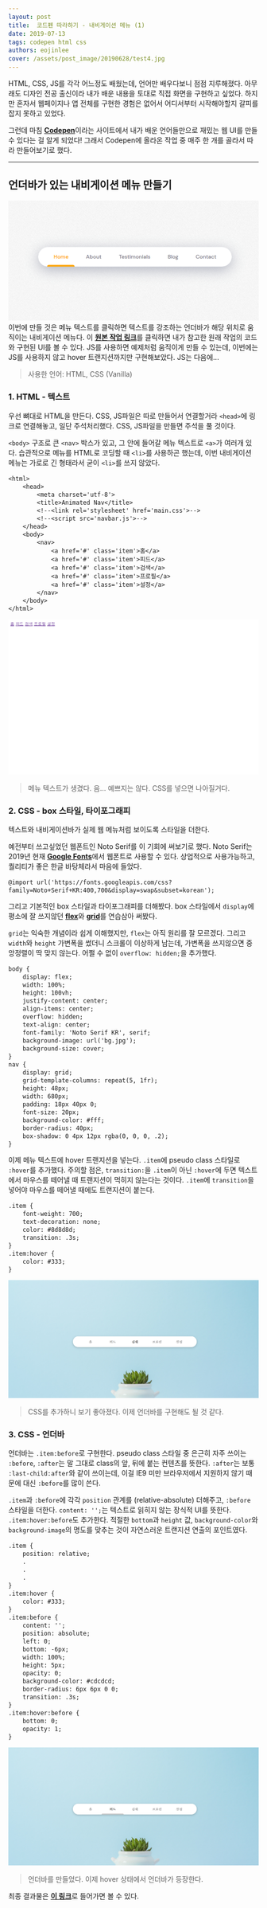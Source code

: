 ```yaml
---
layout: post
title:  코드펜 따라하기 - 내비게이션 메뉴 (1)
date: 2019-07-13
tags: codepen html css
authors: eojinlee
cover: /assets/post_image/20190628/test4.jpg
---
```


HTML, CSS, JS를 각각 어느정도 배웠는데, 언어만 배우다보니 점점 지루해졌다. 아무래도 디자인 전공 출신이라 내가 배운 내용을 토대로 직접 화면을 구현하고 싶었다. 하지만 혼자서 웹페이지나 앱 전체를 구현한 경험은 없어서 어디서부터 시작해야할지 갈피를 잡지 못하고 있었다. 

그런데 마침 [**Codepen**](https://codepen.io/)이라는 사이트에서 내가 배운 언어들만으로 재밌는 웹 UI를 만들 수 있다는 걸 알게 되었다! 그래서 Codepen에 올라온 작업 중 매주 한 개를 골라서 따라 만들어보기로 했다.

______

## 언더바가 있는 내비게이션 메뉴 만들기

![예제](/assets/post_image/imgs-jina/example.png)
이번에 만들 것은 메뉴 텍스트를 클릭하면 텍스트를 강조하는 언더바가 해당 위치로 움직이는 내비게이션 메뉴다. 이 [**원본 작업 링크**](https://codepen.io/knyttneve/pen/LKrGBy)를 클릭하면 내가 참고한 원래 작업의 코드와 구현된 UI를 볼 수 있다. JS를 사용하면 예제처럼 움직이게 만들 수 있는데, 이번에는 JS를 사용하지 않고 hover 트랜지션까지만 구현해보았다. JS는 다음에... 

> 사용한 언어: HTML, CSS (Vanilla)


### 1. HTML - 텍스트

우선 뼈대로 HTML을 만든다. CSS, JS파일은 따로 만들어서 연결할거라 `<head>`에 링크로 연결해놓고, 일단 주석처리했다. CSS, JS파일을 만들면 주석을 풀 것이다.

`<body>` 구조로 큰 `<nav>` 박스가 있고, 그 안에 들어갈 메뉴 텍스트로 `<a>`가 여러개 있다. 습관적으로 메뉴를 HTML로 코딩할 때 `<li>`를 사용하곤 했는데, 이번 내비게이션 메뉴는 가로로 긴 형태라서 굳이 `<li>`를 쓰지 않았다.

```
<html>
    <head>
        <meta charset='utf-8'>
        <title>Animated Nav</title>
        <!--<link rel='stylesheet' href='main.css'>-->
        <!--<script src='navbar.js'>-->
    </head>
    <body>
        <nav>
            <a href='#' class='item'>홈</a>
            <a href='#' class='item'>피드</a>
            <a href='#' class='item'>검색</a>
            <a href='#' class='item'>프로필</a>
            <a href='#' class='item'>설정</a>
        </nav>
    </body>
</html>
```
![메뉴 텍스트가 생겼다.](/assets/post_image/imgs-jina/html_1.png)
> 메뉴 텍스트가 생겼다. 음... 예쁘지는 않다. CSS를 넣으면 나아질거다.

### 2. CSS - box 스타일, 타이포그래피

텍스트와 내비게이션바가 실제 웹 메뉴처럼 보이도록 스타일을 더한다. 

예전부터 쓰고싶었던 웹폰트인 Noto Serif를 이 기회에 써보기로 했다. Noto Serif는 2019년 현재 [**Google Fonts**](https://fonts.google.com/specimen/Noto+Serif+KR)에서 웹폰트로 사용할 수 있다. 상업적으로 사용가능하고, 퀄리티가 좋은 한글 바탕체라서 마음에 들었다.

```
@import url('https://fonts.googleapis.com/css?family=Noto+Serif+KR:400,700&display=swap&subset=korean');
```
그리고 기본적인 box 스타일과 타이포그래피를 더해봤다. box 스타일에서 `display`에 평소에 잘 쓰지않던 [**flex**](https://heropy.blog/2018/11/24/css-flexible-box/)와 [**grid**](https://developer.mozilla.org/ko/docs/Web/CSS/CSS_Grid_Layout/Basic_concepts_of_grid_layout)를 연습삼아 써봤다. 

`grid`는 익숙한 개념이라 쉽게 이해했지만, `flex`는 아직 원리를 잘 모르겠다. 그리고 `width`와 `height` 가변폭을 썼더니 스크롤이 이상하게 남는데, 가변폭을 쓰지않으면 중앙정렬이 딱 맞지 않는다. 어쩔 수 없이 `overflow: hidden;`을 추가했다.

```
body {
    display: flex;
    width: 100%;
    height: 100vh;
    justify-content: center;
    align-items: center;
    overflow: hidden;
    text-align: center;
    font-family: 'Noto Serif KR', serif;
    background-image: url('bg.jpg');
    background-size: cover;
}
nav {
    display: grid;
    grid-template-columns: repeat(5, 1fr);
    height: 48px;
    width: 680px;
    padding: 18px 40px 0;
    font-size: 20px;
    background-color: #fff;
    border-radius: 40px;
    box-shadow: 0 4px 12px rgba(0, 0, 0, .2);
}
```
이제 메뉴 텍스트에 hover 트랜지션을 넣는다. `.item`에 pseudo class 스타일로 `:hover`를 추가했다. 주의할 점은, `transition:`을 `.item`이 아닌 `:hover`에 두면 텍스트에서 마우스를 떼어낼 때 트랜지션이 먹히지 않는다는 것이다. `.item`에 `transition`을 넣어야 마우스를 떼어낼 때에도 트랜지션이 붙는다.

```
.item {
    font-weight: 700;
    text-decoration: none;
    color: #8d8d8d;
    transition: .3s;
}
.item:hover {
    color: #333;
}
```
![박스 스타일과 타이포그래피 스타일을 추가했다.](/assets/post_image/imgs-jina/css_1.png)
> CSS를 추가하니 보기 좋아졌다. 이제 언더바를 구현해도 될 것 같다.

### 3. CSS - 언더바

언더바는 `.item:before`로 구현한다. pseudo class 스타일 중 은근히 자주 쓰이는 `:before`, `:after`는 말 그대로 class의 앞, 뒤에 붙는 컨텐츠를 뜻한다. `:after`는 보통 `:last-child:after`와 같이 쓰이는데, 이걸 IE9 미만 브라우저에서 지원하지 않기 때문에 대신 `:before`를 많이 쓴다.

`.item`과 `:before`에 각각 `position` 관계를 (relative-absolute) 더해주고, `:before` 스타일을 더한다. `content: '';`는 텍스트로 읽히지 않는 장식적 UI를 뜻한다. `.item:hover:before`도 추가한다. 적절한 `bottom`과 `height` 값, `background-color`와 `background-image`의 명도를 맞추는 것이 자연스러운 트랜지션 연출의 포인트였다.

```
.item {
    position: relative;
    .
    .
    .
}
.item:hover {
    color: #333;
}
.item:before {
    content: '';
    position: absolute;
    left: 0;
    bottom: -6px;
    width: 100%;
    height: 5px;
    opacity: 0;
    background-color: #cdcdcd;
    border-radius: 6px 6px 0 0;
    transition: .3s;
}
.item:hover:before {
    bottom: 0;
    opacity: 1;
}
```
![언더바를 만들었다.](/assets/post_image/imgs-jina/css_2.png)
> 언더바를 만들었다. 이제 hover 상태에서 언더바가 등장한다.

최종 결과물은 [**이 링크**](https://eojin-lee.github.io/CodepenStudy/20190713/navbar.html)로 들어가면 볼 수 있다.